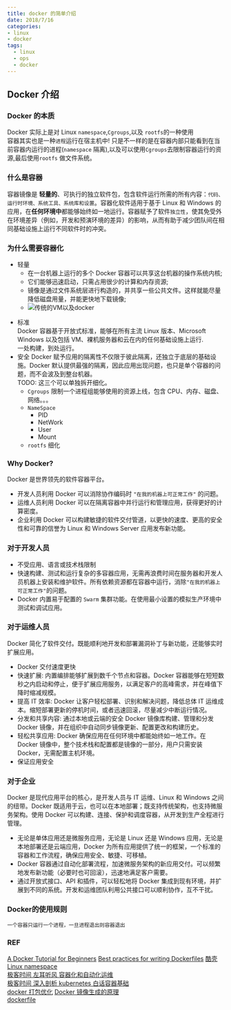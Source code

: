 ```yaml
---
title: docker 的简单介绍
date: 2018/7/16
categories: 
- linux
- docker
tags: 
  - linux 
  - ops
  - docker
---
```

## Docker 介绍
### Docker 的本质
Docker 实际上是对 Linux `namespace`,`Cgroups`,以及 `rootfs`的一种使用  
容器其实也是一种`进程`运行在宿主机中! 只是不一样的是在容器内部只能看到在当前容器内运行的进程(`namespace` 隔离),以及可以使用`Cgroups`去限制容器运行的资源,最后使用`rootfs` 做文件系统。
<!--more--> 
### 什么是容器
  容器镜像是 **轻量的**、可执行的独立软件包，包含软件运行所需的所有内容：`代码、运行时环境、系统工具、系统库和设置`。容器化软件适用于基于 Linux 和 Windows 的应用，在**任何环境中**都能够始终如一地运行。容器赋予了软件`独立性`，使其免受外在环境差异（例如，开发和预演环境的差异）的影响，从而有助于减少团队间在相同基础设施上运行不同软件时的冲突。

### 为什么需要容器化
+ 轻量
  - 在一台机器上运行的多个 Docker 容器可以共享这台机器的操作系统内核;  
  - 它们能够迅速启动，只需占用很少的计算和内存资源;  
  - 镜像是通过文件系统层进行构造的，并共享一些公共文件。这样就能尽量降低磁盘用量，并能更快地下载镜像;
  - ![传统的VM以及docker](docker.jpg)
- 标准  
  Docker 容器基于开放式标准，能够在所有主流 Linux 版本、Microsoft Windows 以及包括 VM、裸机服务器和云在内的任何基础设施上运行.    
  一处构建，到处运行。
- 安全
  Docker 赋予应用的隔离性不仅限于彼此隔离，还独立于底层的基础设施。Docker 默认提供最强的隔离，因此应用出现问题，也只是单个容器的问题，而不会波及到整台机器。  
  TODO: 这三个可以单独拆开细化。
  - `Cgroups` 限制一个进程组能够使用的资源上线，包含 CPU、内存、磁盘、网络。。。
  + `NameSpace` 
    - PID
    - NetWork
    - User
    - Mount
  - `rootfs` 细化

### Why Docker?
Docker 是世界领先的软件容器平台。
- 开发人员利用 Docker 可以消除协作编码时 `"在我的机器上可正常工作"` 的问题。
- 运维人员利用 Docker 可以在隔离容器中并行运行和管理应用，获得更好的计算密度。
- 企业利用 Docker 可以构建敏捷的软件交付管道，以更快的速度、更高的安全性和可靠的信誉为 Linux 和 Windows Server 应用发布新功能。

### 对于开发人员
- 不受应用、语言或技术栈限制
- 快速构建、测试和运行复杂的多容器应用，无需再浪费时间在服务器和开发人员机器上安装和维护软件。所有依赖资源都在容器中运行，消除` "在我的机器上可正常工作" `的问题。
- Docker 内置易于配置的 `Swarm` 集群功能。在使用最小设置的模拟生产环境中测试和调试应用。

### 对于运维人员
Docker 简化了软件交付。既能顺利地开发和部署漏洞补丁与新功能，还能够实时扩展应用。
- Docker 交付速度更快
- 快速扩展: 内置编排能够扩展到数千个节点和容器。Docker 容器能够在短短数秒之内启动和停止，便于扩展应用服务，以满足客户的高峰需求，并在峰值下降时缩减规模。
- 提高 IT 效率: Docker 让客户轻松部署、识别和解决问题，降低总体 IT 运维成本。缩短部署更新的停机时间，或者迅速回滚，尽量减少中断运行情况。
- 分发和共享内容: 通过本地或云端的安全 Docker 镜像库构建、管理和分发 Docker 镜像，并在组织中自动同步镜像更新、配置更改和构建历史。
- 轻松共享应用: Docker 确保应用在任何环境中都能始终如一地工作。在 Docker 镜像中，整个技术栈和配置都是镜像的一部分，用户只需安装 Docker，无需配置主机环境。
- 保证应用安全

### 对于企业
Docker 是现代应用平台的核心，是开发人员与 IT 运维、Linux 和 Windows 之间的纽带。Docker 既适用于云，也可以在本地部署；既支持传统架构，也支持微服务架构。使用 Docker 可以构建、连接、保护和调度容器，从开发到生产全程进行管理。
- 无论是单体应用还是微服务应用，无论是 Linux 还是 Windows 应用，无论是本地部署还是云端应用，Docker 为所有应用提供了统一的框架，一个标准的容器和工作流程，确保应用安全、敏捷、可移植。
- Docker 容器通过自动化部署流程，加速微服务架构的新应用交付。可以频繁地发布新功能（必要时也可回滚），迅速地满足客户需要。
- 通过开放式接口、API 和插件，可以轻松地将 Docker 集成到现有环境，并扩展到不同的系统。开发和运维团队利用公共接口可以顺利协作，互不干扰。

### Docker的使用规则
    一个容器只运行一个进程，一旦进程退出则容器退出
### REF
[A Docker Tutorial for Beginners](https://docker-curriculum.com/) 
[Best practices for writing Dockerfiles](https://docs.docker.com/develop/develop-images/dockerfile_best-practices/)
[酷壳 Linux namespace](https://coolshell.cn/articles/17010.html)  
[极客时间 左耳听风 容器化和自动化运维](https://time.geekbang.org/column/article/11665)    
[极客时间 深入剖析 kubernetes 白话容器基础](https://time.geekbang.org/column/116)  
[docker 打包优化](https://mp.weixin.qq.com/s/G4pX6OwI8muzRtXBxNak8Q)
[Docker 镜像生成的原理](https://mp.weixin.qq.com/s/Evcgah0Bwcr1O2yOr-G-tg)  
[dockerfile](https://docs.docker.com/engine/reference/builder/)